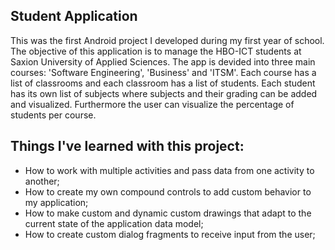 ## Student Application

This was the first Android project I developed during my first year of school. The objective of this application is to manage the HBO-ICT students at Saxion University of Applied Sciences. The app is devided into three main courses: 'Software Engineering', 'Business' and 'ITSM'. Each course has a list of classrooms and each classroom has a list of students. Each student has its own list of subjects where subjects and their grading can be added and visualized. Furthermore the user can visualize the percentage of students per course.

## Things I've learned with this project:

* How to work with multiple activities and pass data from one activity to another;
* How to create my own compound controls to add custom behavior to my application;
* How to make custom and dynamic custom drawings that adapt to the current state of the application data model;
* How to create custom dialog fragments to receive input from the user;
